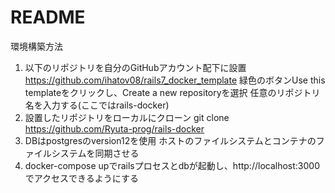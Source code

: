 # README

環境構築方法
1. 以下のリポジトリを自分のGitHubアカウント配下に設置
https://github.com/ihatov08/rails7_docker_template
緑色のボタンUse this templateをクリックし、Create a new repositoryを選択
任意のリポジトリ名を入力する(ここではrails-docker)<br>
2. 設置したリポジトリをローカルにクローン
git clone https://github.com/Ryuta-prog/rails-docker<br>
3. DBはpostgresのversion12を使用
ホストのファイルシステムとコンテナのファイルシステムを同期させる<br>
4. docker-compose upでrailsプロセスとdbが起動し、http://localhost:3000 でアクセスできるようにする